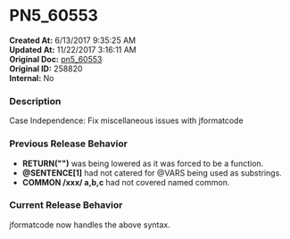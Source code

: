 # PN5_60553

**Created At:** 6/13/2017 9:35:25 AM  
**Updated At:** 11/22/2017 3:16:11 AM  
**Original Doc:** [pn5_60553](https://docs.jbase.com/36526-5-6-2-release-notes/pn5_60553)  
**Original ID:** 258820  
**Internal:** No  


### Description

Case Independence: Fix miscellaneous issues with jformatcode



### Previous Release Behavior

- **RETURN("")** was being lowered as it was forced to be a function.
- **@SENTENCE[1]** had not catered for @VARS being used as substrings.
- **COMMON /xxx/ a,b,c** had not covered named common.




### Current Release Behavior

jformatcode now handles the above syntax.
